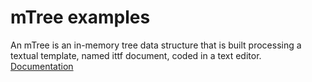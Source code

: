# mTree examples
An mTree is an in-memory tree data structure that is built processing a textual template, named ittf document, coded in a text editor.
[Documentation](https://wizzifactory.github.io/docs/ittf.html)
